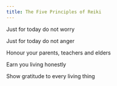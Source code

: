 ```yaml
---
title: The Five Principles of Reiki
---
```


Just for today do not worry

Just for today do not anger

Honour your parents, teachers and elders

Earn you living honestly

Show gratitude to every living thing
